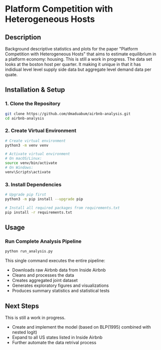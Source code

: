 # Platform Competition with Heterogeneous Hosts

## Description
Background descriptive statistics and plots for the paper "Platform Competition with Heterogeneous Hosts" that aims to estimate equilibrium in a platform economy: housing. This is still a work in progress. The data set looks at the boston host per quarter. It making it unique in that it has indidiual level level supply side data but aggregate level demand data per quate.  


## Installation & Setup
### 1. Clone the Repository

```bash
git clone https://github.com/dmaduabum/airbnb-analysis.git
cd airbnb-analysis
```
### 2. Create Virtual Environment

```bash
# Create virtual environment
python3 -m venv venv

# Activate virtual environment
# On macOS/Linux:
source venv/bin/activate
# On Windows:
venv\Scripts\activate
```
### 3. Install Dependencies

```bash
# Upgrade pip first
python3 -m pip install --upgrade pip

# Install all required packages from requirements.txt
pip install -r requirements.txt
```
## Usage
### Run Complete Analysis Pipeline
```bash
python run_analysis.py
```
This single command executes the entire pipeline:

- Downloads raw Airbnb data from Inside Airbnb
- Cleans and processes the data
- Creates aggregated joint dataset
- Generates exploratory figures and visualizations
- Produces summary statistics and statistical tests

## Next Steps
This is still a work in progress.
- Create and implement the model (based on BLP(1995) combined with nested logit)
- Expand to all US states listed in Inside Airbnb
- Further automate the data retrival process

